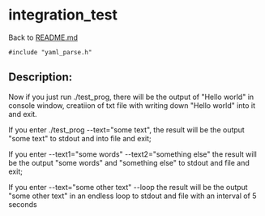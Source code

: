 # integration_test
Back to [README.md](../README.md)
```
#include "yaml_parse.h"
```


## Description:

Now if you just run ./test_prog, there will be the output of "Hello world" in console window, creatiion of txt file with writing down  "Hello world" into it and exit.


If you enter ./test_prog --text="some text", 
                                          the result will be the output "some text" to stdout and into file and exit;    

If you enter --text1="some words" --text2="something else" 
                                           the result will be the output "some words" and "something else" to stdout and file and exit;   

If you enter --text="some other text" --loop 
                                             the result will be the output "some other text" in an endless loop to stdout and file with an interval of 5 seconds 
  

